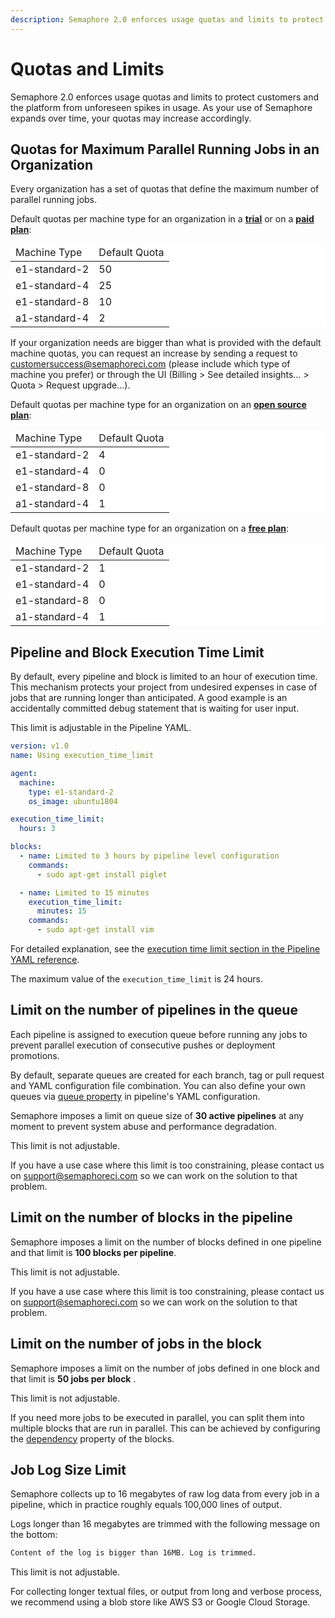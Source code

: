 ```yaml
---
description: Semaphore 2.0 enforces usage quotas and limits to protect customers and the platform from unforeseen spikes in usage. This page provides more information on it.
---
```


# Quotas and Limits

Semaphore 2.0 enforces usage quotas and limits to protect customers and the
platform from unforeseen spikes in usage. As your use of Semaphore expands over
time, your quotas may increase accordingly.

## Quotas for Maximum Parallel Running Jobs in an Organization

Every organization has a set of quotas that define the maximum number of
parallel running jobs.

Default quotas per machine type for an organization in a **[trial](https://docs.semaphoreci.com/account-management/plans/#trial-period)** or on
a **[paid plan](https://docs.semaphoreci.com/account-management/plans/#paid-plan)**:

<table style="background-color: rgb(255, 255, 255);">
<thead>
<tr>
  <td>Machine Type</td>
  <td>Default Quota</td>
</tr>
</thead>
<tbody>
<tr>
  <td>e1-standard-2</td>
  <td>50</td>
</tr>
<tr>
  <td>e1-standard-4</td>
  <td>25</td>
</tr>
<tr>
  <td>e1-standard-8</td>
  <td>10</td>
</tr>
<tr>
  <td>a1-standard-4</td>
  <td>2</td>
</tr>
</tbody>
</table>

If your organization needs are bigger than what is provided with the default
machine quotas, you can request an increase by sending a request to
<customersuccess@semaphoreci.com> (please include which type of machine you
prefer) or through the UI (Billing > See detailed insights… > Quota > Request
upgrade…).

Default quotas per machine type for an organization on an **[open source plan](https://docs.semaphoreci.com/account-management/plans/#open-source-plan)**:

<table style="background-color: rgb(255, 255, 255);">
<thead>
<tr>
  <td>Machine Type</td>
  <td>Default Quota</td>
</tr>
</thead>
<tbody>
<tr>
  <td>e1-standard-2</td>
  <td>4</td>
</tr>
<tr>
  <td>e1-standard-4</td>
  <td>0</td>
</tr>
<tr>
  <td>e1-standard-8</td>
  <td>0</td>
</tr>
<tr>
  <td>a1-standard-4</td>
  <td>1</td>
</tr>
</tbody>
</table>

Default quotas per machine type for an organization on a **[free plan](https://docs.semaphoreci.com/account-management/plans/#free-plan)**:

<table style="background-color: rgb(255, 255, 255);">
<thead>
<tr>
  <td>Machine Type</td>
  <td>Default Quota</td>
</tr>
</thead>
<tbody>
<tr>
  <td>e1-standard-2</td>
  <td>1</td>
</tr>
<tr>
  <td>e1-standard-4</td>
  <td>0</td>
</tr>
<tr>
  <td>e1-standard-8</td>
  <td>0</td>
</tr>
<tr>
  <td>a1-standard-4</td>
  <td>1</td>
</tr>
</tbody>
</table>

## Pipeline and Block Execution Time Limit

By default, every pipeline and block is limited to an hour of execution time.
This mechanism protects your project from undesired expenses in case of jobs
that are running longer than anticipated. A good example is an accidentally
committed debug statement that is waiting for user input.

This limit is adjustable in the Pipeline YAML.

``` yaml
version: v1.0
name: Using execution_time_limit

agent:
  machine:
    type: e1-standard-2
    os_image: ubuntu1804

execution_time_limit:
  hours: 3

blocks:
  - name: Limited to 3 hours by pipeline level configuration
    commands:
      - sudo apt-get install piglet

  - name: Limited to 15 minutes
    execution_time_limit:
      minutes: 15
    commands:
      - sudo apt-get install vim
```

For detailed explanation, see the [execution time limit section in the
Pipeline YAML reference][execution-time-limit-reference].

The maximum value of the `execution_time_limit` is 24 hours.

## Limit on the number of pipelines in the queue

Each pipeline is assigned to execution queue before running any jobs to prevent
parallel execution of consecutive pushes or deployment promotions.

By default, separate queues are created for each branch, tag or pull request and
YAML configuration file combination. You can also define your own queues via
[queue property][yml-reference-queue] in pipeline's YAML configuration.

Semaphore imposes a limit on queue size of **30 active pipelines** at any moment
to prevent system abuse and performance degradation.

This limit is not adjustable.

If you have a use case where this limit is too constraining, please contact us
on <support@semaphoreci.com> so we can work on the solution to that problem.

## Limit on the number of blocks in the pipeline

Semaphore imposes a limit on the number of blocks defined in one pipeline and
that limit is  **100 blocks per pipeline**.

This limit is not adjustable.

If you have a use case where this limit is too constraining, please contact us
on <support@semaphoreci.com> so we can work on the solution to that problem.

## Limit on the number of jobs in the block

Semaphore imposes a limit on the  number of jobs defined in one block and that
limit is  **50 jobs per block** .

This limit is not adjustable.

If you need more jobs to be executed in parallel, you can split them into
multiple blocks that are run in parallel. This can be achieved by configuring
the [dependency][dependency-reference] property of the blocks.

## Job Log Size Limit

Semaphore collects up to 16 megabytes of raw log data from every job in a
pipeline, which in practice roughly equals 100,000 lines of output.

Logs longer than 16 megabytes are trimmed with the following message on the
bottom:

``` txt
Content of the log is bigger than 16MB. Log is trimmed.
```

This limit is not adjustable.

For collecting longer textual files, or output from long and verbose process,
we recommend using a blob store like AWS S3 or Google Cloud Storage.

[execution-time-limit-reference]: https://docs.semaphoreci.com/reference/pipeline-yaml-reference/#execution_time_limit
[yml-reference-queue]: https://docs.semaphoreci.com/reference/pipeline-yaml-reference/#queue
[dependency-reference]: https://docs.semaphoreci.com/reference/pipeline-yaml-reference/#dependencies-in-blocks
